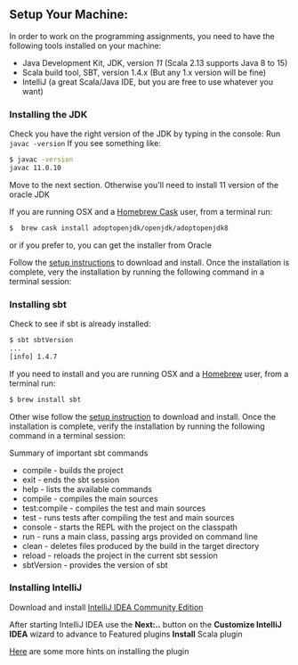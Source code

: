 ## Setup Your Machine:
In order to work on the programming assignments, you need to have the following tools installed on your machine:

* Java Development Kit, JDK, version *11* (Scala 2.13 supports Java 8 to 15)
* Scala build tool, SBT, version 1.4.x (But any 1.x version will be fine)
* IntelliJ (a great Scala/Java IDE, but you are free to use whatever you want)


### Installing the JDK

Check you have the right version of the JDK by typing in the console:
Run `javac -version`
If you see something like:
```bash
$ javac -version
javac 11.0.10
```

Move to the next section.  Otherwise you'll need to install 11 version of the oracle JDK


If you are running OSX and a [Homebrew Cask](https://github.com/caskroom/homebrew-cask) user, from a terminal run:


```bash
$  brew cask install adoptopenjdk/openjdk/adoptopenjdk8
```

or if you prefer to, you can get the installer from Oracle

Follow the [setup instructions](https://www.oracle.com/java/technologies/javase-jdk11-downloads.html) to download and install. Once the installation is complete, very the installation by running the following command in a terminal session:

### Installing sbt
Check to see if sbt is already installed:

```bash
$ sbt sbtVersion
...
[info] 1.4.7
```

If you need to install and you are running OSX and a [Homebrew](http://brew.sh/) user, from a terminal run:

```bash
$ brew install sbt
```

Other wise follow the [setup instruction](https://www.scala-sbt.org/1.x/docs/Setup.html) to download and install. Once the installation is complete, verify the installation by running the following command in a terminal session:

Summary of important sbt commands
* compile - builds the project
* exit - ends the sbt session
* help - lists the available commands
* compile - compiles the main sources
* test:compile - compiles the test and main sources
* test - runs tests after compiling the test and main sources
* console - starts the REPL with the project on the classpath
* run - runs a main class, passing args provided on command line
* clean - deletes files produced by the build in the target directory
* reload - reloads the project in the current sbt session
* sbtVersion - provides the version of sbt


### Installing IntelliJ

Download and install [IntelliJ IDEA Community Edition](https://www.jetbrains.com/idea/download)

After starting IntelliJ IDEA use the **Next:..** button on the **Customize IntelliJ IDEA** wizard to advance to Featured plugins
**Install** Scala plugin

[Here](https://stackoverflow.com/questions/38973049/how-to-install-scala-plugin-for-intellij) are some more hints on installing the plugin
